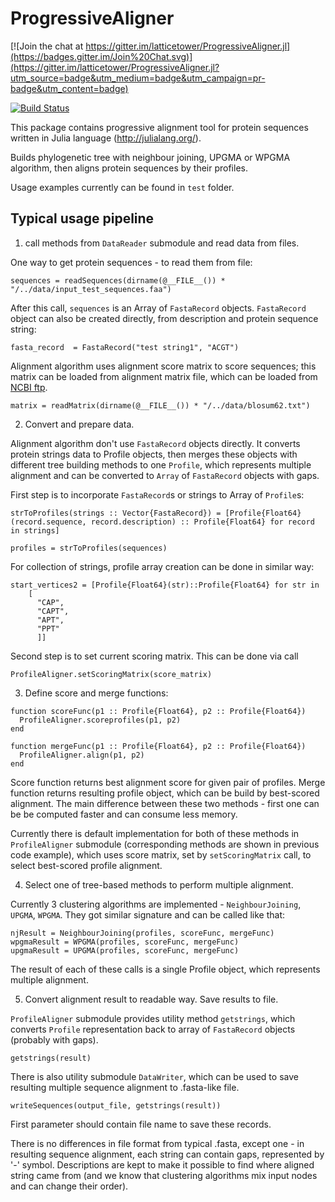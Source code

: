 # ProgressiveAligner

[![Join the chat at https://gitter.im/latticetower/ProgressiveAligner.jl](https://badges.gitter.im/Join%20Chat.svg)](https://gitter.im/latticetower/ProgressiveAligner.jl?utm_source=badge&utm_medium=badge&utm_campaign=pr-badge&utm_content=badge)

[![Build Status](https://travis-ci.org/latticetower/ProgressiveAligner.jl.svg?branch=master)](https://travis-ci.org/latticetower/ProgressiveAligner.jl)

This package contains progressive alignment tool for protein sequences written in Julia language (http://julialang.org/).

Builds phylogenetic tree with neighbour joining, UPGMA or WPGMA algorithm, then aligns protein sequences by their profiles.

Usage examples currently can be found in `test` folder.

Typical usage pipeline
----------------------

1. call methods from `DataReader` submodule and read data from files.

  One way to get protein sequences - to read them from file:
  ```
  sequences = readSequences(dirname(@__FILE__()) * "/../data/input_test_sequences.faa")
  ```
  After this call, `sequences` is an Array of `FastaRecord` objects. `FastaRecord` object can also be created directly, from description and protein sequence string:
  ```
  fasta_record  = FastaRecord("test string1", "ACGT")
  ```

  Alignment algorithm uses alignment score matrix to score sequences; this matrix can be loaded from alignment matrix file, which can be loaded from [NCBI ftp](ftp://ftp.ncbi.nih.gov/blast/matrices/).
  ```
  matrix = readMatrix(dirname(@__FILE__()) * "/../data/blosum62.txt")
  ```

2. Convert and prepare data.

  Alignment algorithm don't use `FastaRecord` objects directly. It converts protein strings data to Profile objects, then merges these objects with different tree building methods to one `Profile`, which represents multiple alignment and can be converted to `Array` of `FastaRecord` objects with gaps.

  First step is to incorporate `FastaRecord`s or strings to Array of `Profile`s:
  ```
  strToProfiles(strings :: Vector{FastaRecord}) = [Profile{Float64}(record.sequence, record.description) :: Profile{Float64} for record in strings]

  profiles = strToProfiles(sequences)
  ```
  For collection of strings, profile array creation can be done in similar way:
  ```
  start_vertices2 = [Profile{Float64}(str)::Profile{Float64} for str in
      [
        "CAP",
        "CAPT",
        "APT",
        "PPT"
        ]]
  ```

  Second step is to set current scoring matrix. This can be done via call
  ```
  ProfileAligner.setScoringMatrix(score_matrix)
  ```

3. Define score and merge functions:

  ```
  function scoreFunc(p1 :: Profile{Float64}, p2 :: Profile{Float64})
    ProfileAligner.scoreprofiles(p1, p2)
  end

  function mergeFunc(p1 :: Profile{Float64}, p2 :: Profile{Float64})
    ProfileAligner.align(p1, p2)
  end
  ```
  Score function returns best alignment score for given pair of profiles. Merge function returns resulting profile object, which can be build by best-scored alignment. The main difference between these two methods - first one can be be computed faster and can consume less memory.

  Currently there is default implementation for both of these methods in `ProfileAligner` submodule (corresponding methods are shown in previous code example), which uses score matrix, set by `setScoringMatrix` call, to select best-scored profile alignment.

4. Select one of tree-based methods to perform multiple alignment.

  Currently 3 clustering algorithms are implemented - `NeighbourJoining`, `UPGMA`, `WPGMA`. They got similar signature and can be called like that:

  ```
  njResult = NeighbourJoining(profiles, scoreFunc, mergeFunc)
  wpgmaResult = WPGMA(profiles, scoreFunc, mergeFunc)
  upgmaResult = UPGMA(profiles, scoreFunc, mergeFunc)
  ```

  The result of each of these calls is a single Profile object, which represents multiple alignment.

5. Convert alignment result to readable way. Save results to file.

  `ProfileAligner` submodule provides utility method `getstrings`, which converts `Profile` representation back to array of `FastaRecord` objects (probably with gaps).
  ```
  getstrings(result)
  ```

  There is also utility submodule `DataWriter`, which can be used to save resulting multiple sequence alignment to .fasta-like file.
  ```
  writeSequences(output_file, getstrings(result))
  ```
  First parameter should contain file name to save these records.

  There is no differences in file format from typical .fasta, except one - in resulting sequence alignment, each string can contain gaps, represented by '-' symbol. Descriptions are kept to make it possible to find where aligned string came from (and we know that clustering algorithms mix input nodes and can change their order).
